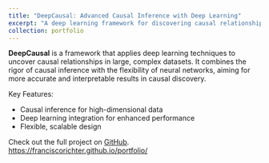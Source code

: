```yaml
---
title: "DeepCausal: Advanced Causal Inference with Deep Learning"
excerpt: "A deep learning framework for discovering causal relationships in complex datasets<br/><img src='https://raw.githubusercontent.com/franciscorichter/deepCausal/main/logo.png' style='width: 500px; height: 500px;border-radius: 50%;'>"
collection: portfolio
---
```


**DeepCausal** is a framework that applies deep learning techniques to uncover causal relationships in large, complex datasets. It combines the rigor of causal inference with the flexibility of neural networks, aiming for more accurate and interpretable results in causal discovery.

Key Features:
- Causal inference for high-dimensional data
- Deep learning integration for enhanced performance
- Flexible, scalable design

Check out the full project on [GitHub](https://github.com/franciscorichter/deepCausal).
https://franciscorichter.github.io/portfolio/